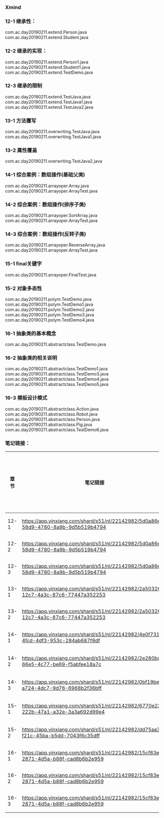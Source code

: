 ### Xmind

### 12-1 继承性：
com.ac.day20190211.extend.Person.java  
com.ac.day20190211.extend.Student.java  
### 12-2 继承的实现：
com.ac.day20190211.extend.Person1.java  
com.ac.day20190211.extend.Student1.java  
com.ac.day20190211.extend.TestDemo.java  
### 12-3 继承的限制
com.ac.day20190211.extend.TestJava.java  
com.ac.day20190211.extend.TestJava1.java  
com.ac.day20190211.extend.TestJava2.java 
### 13-1 方法覆写
com.ac.day20190211.overwriting.TestJava.java   
com.ac.day20190211.overwriting.TestJava1.java 
### 13-2 属性覆盖
com.ac.day20190211.overwriting.TestJava2.java 
### 14-1 综合案例：数组操作(基础父类)
com.ac.day20190211.arrayoper.Array.java  
com.ac.day20190211.arrayoper.ArrayTest.java  
### 14-2 综合案例：数组操作(排序子类)
com.ac.day20190211.arrayoper.SortArray.java  
com.ac.day20190211.arrayoper.ArrayTest.java
### 14-3 综合案例：数组操作(反转子类)
com.ac.day20190211.arrayoper.ReverseArray.java
com.ac.day20190211.arrayoper.ArrayTest.java
### 15-1 final关键字
com.ac.day20190211.arrayoper.FinalTest.java
### 15-2 对象多态性
com.ac.day20190211.polym.TestDemo.java  
com.ac.day20190211.polym.TestDemo1.java  
com.ac.day20190211.polym.TestDemo2.java  
com.ac.day20190211.polym.TestDemo3.java  
com.ac.day20190211.polym.TestDemo4.java  
### 16-1 抽象类的基本概念
com.ac.day20190211.abstractclass.TestDemo.java  
### 16-2 抽象类的相关说明
com.ac.day20190211.abstractclass.TestDemo1.java  
com.ac.day20190211.abstractclass.TestDemo3.java  
com.ac.day20190211.abstractclass.TestDemo4.java  
com.ac.day20190211.abstractclass.TestDemo5.java
### 16-3 模板设计模式
com.ac.day20190211.abstractclass.Action.java  
com.ac.day20190211.abstractclass.Robot.java  
com.ac.day20190211.abstractclass.Person.java  
com.ac.day20190211.abstractclass.Pig.java  
com.ac.day20190211.abstractclass.TestDemo6.java
### 笔记链接：
| 章节 | 笔记链接 | 对应笔记内容部分 |
| --- | --- | --- |
| 12-1 | https://app.yinxiang.com/shard/s51/nl/22142982/5d0a86eb-58d9-4780-8a9b-9d5b519b4794 | 2.1章节 |
| 12-2 | https://app.yinxiang.com/shard/s51/nl/22142982/5d0a86eb-58d9-4780-8a9b-9d5b519b4794 | 2.2章节 |
| 12-3 | https://app.yinxiang.com/shard/s51/nl/22142982/5d0a86eb-58d9-4780-8a9b-9d5b519b4794 | 2.3章节 |
| 13-1 | https://app.yinxiang.com/shard/s51/nl/22142982/2a503268-12c7-4a3c-87c6-77447a352253 | 2.1章节 |
| 13-2 | https://app.yinxiang.com/shard/s51/nl/22142982/2a503268-12c7-4a3c-87c6-77447a352253 | 2.2章节 |
| 14-1 | https://app.yinxiang.com/shard/s51/nl/22142982/4e0f731c-4fcd-4df3-953c-284ab687f8df | 全章节 |
| 14-2 | https://app.yinxiang.com/shard/s51/nl/22142982/2e280bca-66e5-4c77-be69-f5abfee18a7c | 全章节 |
| 14-3 | https://app.yinxiang.com/shard/s51/nl/22142982/0bf19bec-a724-4dc7-9d76-6968b2f36bff | 全章节 |
| 15-1 | https://app.yinxiang.com/shard/s51/nl/22142982/6770e233-222b-47a1-a32e-3a3a692d99e4 | 全章节 |
| 15-2 | https://app.yinxiang.com/shard/s51/nl/22142982/dd75aa34-f21c-45ba-b5dd-7043f6c35dff | 全章节 |
| 16-1 | https://app.yinxiang.com/shard/s51/nl/22142982/15cf83eb-2871-4d5a-b88f-cad8b6b2e959 | 2.1章节 |
| 16-2 | https://app.yinxiang.com/shard/s51/nl/22142982/15cf83eb-2871-4d5a-b88f-cad8b6b2e959 | 2.2章节 |
| 16-3 | https://app.yinxiang.com/shard/s51/nl/22142982/15cf83eb-2871-4d5a-b88f-cad8b6b2e959 | 2.3章节 |      